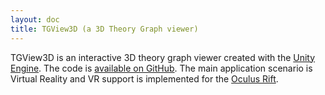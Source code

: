 ```yaml
---
layout: doc
title: TGView3D (a 3D Theory Graph viewer)
---
```

TGView3D is an interactive 3D theory graph viewer created with the [Unity Engine](https://unity3d.com/de).
The code is [available on GitHub](https://github.com/UniFormal/TGView3D).
The main application scenario is Virtual Reality and VR support is implemented for the [Oculus Rift](https://www.oculus.com/rift/). 
